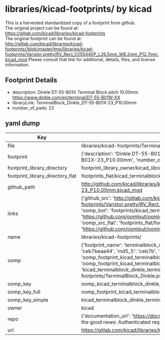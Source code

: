 # libraries/kicad-footprints/ by kicad  
This is a harvested standardized copy of a footprint from github.  
The original project can be found at:  
https://gitlab.com/kicad/libraries/kicad-footprints  
The original footprint can be found at:
http://gitlab.com/kicad/libraries/kicad-footprints//blob/master/tmp/libraries/kicad-footprints/Varistor.pretty/RV_Rect_V25S440P_L26.5mm_W8.2mm_P12.7mm.kicad_mod
Please consult that link for additional, details, files, and license information.  
## Footprint Details
* description: Dinkle DT-55-B01X Terminal Block  pitch 10.00mm https://www.dinkle.com/en/terminal/DT-55-B01W-XX  
* libraryLink: TerminalBlock_Dinkle_DT-55-B01X-23_P10.00mm  
* number_of_pads: 23  
## yaml dump  
| Key | Value |  
| --- | --- |  
| file | libraries/kicad-footprints/TerminalBlock_Dinkle.pretty/TerminalBlock_Dinkle_DT-55-B01X-23_P10.00mm.kicad_mod |  
| footprint | {'description': 'Dinkle DT-55-B01X Terminal Block  pitch 10.00mm https://www.dinkle.com/en/terminal/DT-55-B01W-XX', 'libraryLink': 'TerminalBlock_Dinkle_DT-55-B01X-23_P10.00mm', 'number_of_pads': 23} |  
| footprint_library_directory | footprint_library_owner/kicad_libraries/kicad-footprints/ |  
| footprint_library_directory_flat | footprints_flat/kicad_terminalblock_dinkle_terminalblock_dinkle_dt_55_b01x_23_p10_00mm/working |  
| github_path | http://github.com/kicad/libraries/kicad-footprints//blob/master/tmp/libraries/kicad-footprints/TerminalBlock_Dinkle.pretty/TerminalBlock_Dinkle_DT-55-B01X-23_P10.00mm.kicad_mod |  
| links | {'github_src': 'http://gitlab.com/kicad/libraries/kicad-footprints//blob/master/tmp/libraries/kicad-footprints/Varistor.pretty/RV_Rect_V25S440P_L26.5mm_W8.2mm_P12.7mm.kicad_mod', 'github_src_repo': 'https://gitlab.com/kicad/libraries/kicad-footprints', 'oomp_bot': 'footprints/kicad_terminalblock_dinkle_terminalblock_dinkle_dt_55_b01x_23_p10_00mm/working', 'oomp_bot_github': 'https://github.com/oomlout/oomlout_oomp_footprint_bot/tree/main/footprints/kicad_terminalblock_dinkle_terminalblock_dinkle_dt_55_b01x_23_p10_00mm/working', 'oomp_src_flat': 'footprints_flat/footprints_flat/kicad_terminalblock_dinkle_terminalblock_dinkle_dt_55_b01x_23_p10_00mm/working', 'oomp_src_flat_github': 'https://github.com/oomlout/oomlout_oomp_footprint_src/tree/main/footprints_flat/kicad_terminalblock_dinkle_terminalblock_dinkle_dt_55_b01x_23_p10_00mm/working'} |  
| name | libraries/kicad-footprints/ |  
| oomp | {'footprint_name': 'terminalblock_dinkle_dt_55_b01x_23_p10_00mm', 'library_name': 'terminalblock_dinkle', 'md5': 'ceb7beaa4413ff87d9e9a99e284fecb2', 'md5_10': 'ceb7beaa44', 'md5_5': 'ceb7b', 'md5_6': 'ceb7be', 'oomp_key': 'oomp_kicad_terminalblock_dinkle_terminalblock_dinkle_dt_55_b01x_23_p10_00mm', 'oomp_key_extra': 'oomp_footprint_kicad_terminalblock_dinkle_terminalblock_dinkle_dt_55_b01x_23_p10_00mm', 'oomp_key_full': 'oomp_footprint_kicad_terminalblock_dinkle_terminalblock_dinkle_dt_55_b01x_23_p10_00mm_ceb7be', 'oomp_key_simple': 'kicad_terminalblock_dinkle_terminalblock_dinkle_dt_55_b01x_23_p10_00mm', 'original_filename': 'libraries/kicad-footprints/TerminalBlock_Dinkle.pretty/TerminalBlock_Dinkle_DT-55-B01X-23_P10.00mm.kicad_mod', 'owner_name': 'kicad'} |  
| oomp_key | oomp_kicad_terminalblock_dinkle_terminalblock_dinkle_dt_55_b01x_23_p10_00mm |  
| oomp_key_full | oomp_footprint_kicad_terminalblock_dinkle_terminalblock_dinkle_dt_55_b01x_23_p10_00mm |  
| oomp_key_simple | kicad_terminalblock_dinkle_terminalblock_dinkle_dt_55_b01x_23_p10_00mm |  
| owner | kicad |  
| repo | {'documentation_url': 'https://docs.github.com/rest/overview/resources-in-the-rest-api#rate-limiting', 'message': "API rate limit exceeded for 84.66.173.59. (But here's the good news: Authenticated requests get a higher rate limit. Check out the documentation for more details.)"} |  
| url | https://gitlab.com/kicad/libraries/kicad-footprints |  


